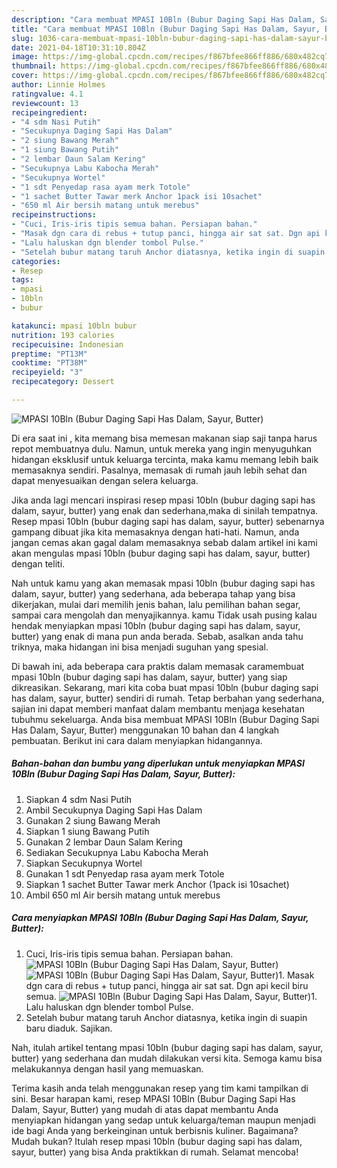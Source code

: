 ```yaml
---
description: "Cara membuat MPASI 10Bln (Bubur Daging Sapi Has Dalam, Sayur, Butter) yang lezat dan Mudah Dibuat"
title: "Cara membuat MPASI 10Bln (Bubur Daging Sapi Has Dalam, Sayur, Butter) yang lezat dan Mudah Dibuat"
slug: 1036-cara-membuat-mpasi-10bln-bubur-daging-sapi-has-dalam-sayur-butter-yang-lezat-dan-mudah-dibuat
date: 2021-04-18T10:31:10.804Z
image: https://img-global.cpcdn.com/recipes/f867bfee866ff886/680x482cq70/mpasi-10bln-bubur-daging-sapi-has-dalam-sayur-butter-foto-resep-utama.jpg
thumbnail: https://img-global.cpcdn.com/recipes/f867bfee866ff886/680x482cq70/mpasi-10bln-bubur-daging-sapi-has-dalam-sayur-butter-foto-resep-utama.jpg
cover: https://img-global.cpcdn.com/recipes/f867bfee866ff886/680x482cq70/mpasi-10bln-bubur-daging-sapi-has-dalam-sayur-butter-foto-resep-utama.jpg
author: Linnie Holmes
ratingvalue: 4.1
reviewcount: 13
recipeingredient:
- "4 sdm Nasi Putih"
- "Secukupnya Daging Sapi Has Dalam"
- "2 siung Bawang Merah"
- "1 siung Bawang Putih"
- "2 lembar Daun Salam Kering"
- "Secukupnya Labu Kabocha Merah"
- "Secukupnya Wortel"
- "1 sdt Penyedap rasa ayam merk Totole"
- "1 sachet Butter Tawar merk Anchor 1pack isi 10sachet"
- "650 ml Air bersih matang untuk merebus"
recipeinstructions:
- "Cuci, Iris-iris tipis semua bahan. Persiapan bahan."
- "Masak dgn cara di rebus + tutup panci, hingga air sat sat. Dgn api kecil biru semua."
- "Lalu haluskan dgn blender tombol Pulse."
- "Setelah bubur matang taruh Anchor diatasnya, ketika ingin di suapin baru diaduk. Sajikan."
categories:
- Resep
tags:
- mpasi
- 10bln
- bubur

katakunci: mpasi 10bln bubur 
nutrition: 193 calories
recipecuisine: Indonesian
preptime: "PT13M"
cooktime: "PT38M"
recipeyield: "3"
recipecategory: Dessert

---
```



![MPASI 10Bln (Bubur Daging Sapi Has Dalam, Sayur, Butter)](https://img-global.cpcdn.com/recipes/f867bfee866ff886/680x482cq70/mpasi-10bln-bubur-daging-sapi-has-dalam-sayur-butter-foto-resep-utama.jpg)

Di era  saat ini , kita memang bisa memesan makanan siap saji tanpa harus repot membuatnya dulu. Namun, untuk mereka yang ingin menyuguhkan hidangan eksklusif untuk keluarga tercinta, maka kamu memang lebih baik memasaknya sendiri. Pasalnya, memasak di rumah jauh lebih sehat dan dapat menyesuaikan dengan selera keluarga.

Jika anda lagi mencari inspirasi resep mpasi 10bln (bubur daging sapi has dalam, sayur, butter) yang enak dan sederhana,maka di sinilah tempatnya. Resep mpasi 10bln (bubur daging sapi has dalam, sayur, butter)  sebenarnya gampang dibuat jika kita memasaknya dengan hati-hati. Namun, anda jangan cemas akan gagal dalam memasaknya 
sebab dalam artikel ini kami akan mengulas mpasi 10bln (bubur daging sapi has dalam, sayur, butter) dengan teliti.  



Nah untuk kamu yang akan memasak mpasi 10bln (bubur daging sapi has dalam, sayur, butter) yang sederhana, ada beberapa tahap yang bisa dikerjakan, mulai dari memilih jenis bahan, lalu pemilihan bahan segar, sampai cara mengolah dan menyajikannya. kamu Tidak usah pusing kalau hendak menyiapkan mpasi 10bln (bubur daging sapi has dalam, sayur, butter) yang enak di mana pun anda berada. Sebab, asalkan anda  tahu triknya, maka hidangan ini bisa menjadi suguhan yang spesial.

Di bawah ini, ada beberapa cara praktis  dalam memasak caramembuat mpasi 10bln (bubur daging sapi has dalam, sayur, butter) yang siap dikreasikan. Sekarang, mari kita coba buat mpasi 10bln (bubur daging sapi has dalam, sayur, butter) sendiri di rumah. Tetap berbahan yang sederhana, sajian ini dapat memberi manfaat dalam membantu menjaga kesehatan tubuhmu sekeluarga. Anda bisa membuat MPASI 10Bln (Bubur Daging Sapi Has Dalam, Sayur, Butter) menggunakan 10 bahan dan 4 langkah pembuatan. Berikut ini cara dalam menyiapkan hidangannya.

<!--inarticleads1-->

##### Bahan-bahan dan bumbu yang diperlukan untuk menyiapkan MPASI 10Bln (Bubur Daging Sapi Has Dalam, Sayur, Butter):

1. Siapkan 4 sdm Nasi Putih
1. Ambil Secukupnya Daging Sapi Has Dalam
1. Gunakan 2 siung Bawang Merah
1. Siapkan 1 siung Bawang Putih
1. Gunakan 2 lembar Daun Salam Kering
1. Sediakan Secukupnya Labu Kabocha Merah
1. Siapkan Secukupnya Wortel
1. Gunakan 1 sdt Penyedap rasa ayam merk Totole
1. Siapkan 1 sachet Butter Tawar merk Anchor (1pack isi 10sachet)
1. Ambil 650 ml Air bersih matang untuk merebus




<!--inarticleads2-->

##### Cara menyiapkan MPASI 10Bln (Bubur Daging Sapi Has Dalam, Sayur, Butter):

1. Cuci, Iris-iris tipis semua bahan. Persiapan bahan.
<img src="https://img-global.cpcdn.com/steps/78e99b931f56fc92/160x128cq70/mpasi-10bln-bubur-daging-sapi-has-dalam-sayur-butter-langkah-memasak-1-foto.jpg" alt="MPASI 10Bln (Bubur Daging Sapi Has Dalam, Sayur, Butter)"><img src="https://img-global.cpcdn.com/steps/576bafdb7a0a72bf/160x128cq70/mpasi-10bln-bubur-daging-sapi-has-dalam-sayur-butter-langkah-memasak-1-foto.jpg" alt="MPASI 10Bln (Bubur Daging Sapi Has Dalam, Sayur, Butter)">1. Masak dgn cara di rebus + tutup panci, hingga air sat sat. Dgn api kecil biru semua.
<img src="//assets-global.cpcdn.com/assets/icons/button_play-2c75c40dde080a61004c1f40b05d8f140eaff45d7e9e6481dc71c63d2e7c4909.png" alt="MPASI 10Bln (Bubur Daging Sapi Has Dalam, Sayur, Butter)">1. Lalu haluskan dgn blender tombol Pulse.
1. Setelah bubur matang taruh Anchor diatasnya, ketika ingin di suapin baru diaduk. Sajikan.




Nah, itulah artikel tentang  mpasi 10bln (bubur daging sapi has dalam, sayur, butter)  yang sederhana dan mudah dilakukan versi kita. Semoga kamu bisa melakukannya dengan hasil yang memuaskan. 

Terima kasih anda telah menggunakan resep yang tim kami tampilkan di sini. Besar harapan kami, resep  MPASI 10Bln (Bubur Daging Sapi Has Dalam, Sayur, Butter) yang mudah di atas dapat membantu Anda menyiapkan hidangan yang sedap untuk keluarga/teman maupun menjadi ide bagi Anda yang berkeinginan untuk berbisnis kuliner. Bagaimana? Mudah bukan? Itulah resep mpasi 10bln (bubur daging sapi has dalam, sayur, butter) yang bisa Anda praktikkan di rumah. Selamat mencoba!

